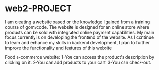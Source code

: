 # web2-PROJECT
I am creating a website based on the knowledge I gained from a training course of gomycode.
The website is designed for an online store where products can be sold with integrated online payment capabilities.
My main focus currently is on developing the frontend of the website.
As I continue to learn and enhance my skills in backend development,
I plan to further improve the functionality and features of this website

 Food e-commerce website:
1-You can access the product's description by clicking on it.
2-You can add products to your cart.
3-You can check-out.
